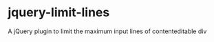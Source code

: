 jquery-limit-lines
==================

A jQuery plugin to limit the maximum input lines of contenteditable div
